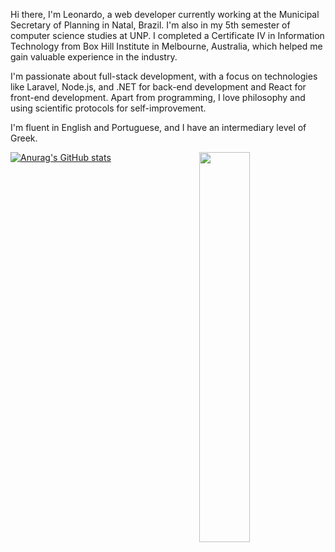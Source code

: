 Hi there, I'm Leonardo, a web developer currently working at the Municipal Secretary of Planning in Natal, Brazil. I'm also in my 5th semester of computer science studies at UNP. I completed a Certificate IV in Information Technology from Box Hill Institute in Melbourne, Australia, which helped me gain valuable experience in the industry.

I'm passionate about full-stack development, with a focus on technologies like Laravel, Node.js, and .NET for back-end development and React for front-end development. Apart from programming, I love philosophy and using scientific protocols for self-improvement.

I'm fluent in English and Portuguese, and I have an intermediary level of Greek.

<img align="right" width="40%" height="40%"  src="https://img.freepik.com/premium-vector/programmer-with-code-cat-book-coffee-vector-clip-art-illustration_138676-92.jpg?w=2000">



[![Anurag's GitHub stats](https://github-readme-stats.vercel.app/api?username=leonardodiasc)](https://github.com/leonardodiasc/github-readme-stats)
